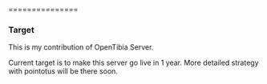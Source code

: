 ===============

### Target

This is my contribution of OpenTibia Server.

Current target is to make this server go live in 1 year.
More detailed strategy with pointotus will be there soon.
